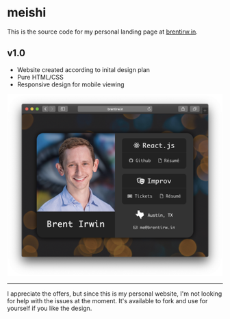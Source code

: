 # meishi

This is the source code for my personal landing page at [brentirw.in](http://brentirw.in).

## v1.0

- Website created according to inital design plan
- Pure HTML/CSS
- Responsive design for mobile viewing

![screenshot](/img/screenshot-v1-0.png)

---

I appreciate the offers, but since this is my personal website, I'm not looking for help with the issues at the moment. It's available to fork and use for yourself if you like the design.
